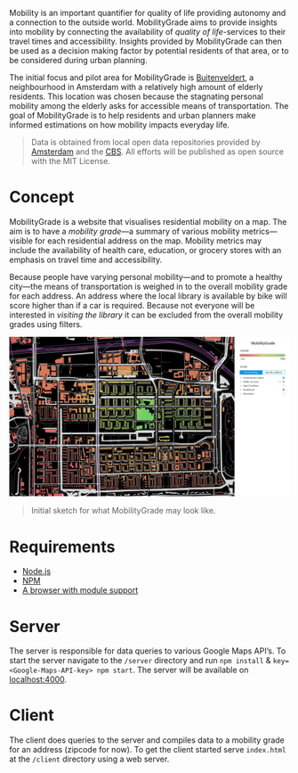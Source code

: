 Mobility is an important quantifier for quality of life providing autonomy and a connection to the outside world. MobilityGrade aims to provide insights into mobility by connecting the availability of *quality of life*-services to their travel times and accessibility. Insights provided by MobilityGrade can then be used as a decision making factor by potential residents of that area, or to be considered during urban planning.

The initial focus and pilot area for MobilityGrade is [Buitenveldert](https://en.wikipedia.org/wiki/Buitenveldert), a neighbourhood in Amsterdam with a relatively high amount of elderly residents. This location was chosen because the stagnating personal mobility among the elderly asks for accessible means of transportation. The goal of MobilityGrade is to help residents and urban planners make informed estimations on how mobility impacts everyday life.

> Data is obtained from local open data repositories provided by [Amsterdam](https://data.amsterdam.nl/) and the [CBS](https://opendata.cbs.nl/). All efforts will be published as open source with the MIT License.

# Concept
MobilityGrade is a website that visualises residential mobility on a map. The aim is to have a *mobility grade*—a summary of various mobility metrics—visible for each residential address on the map. Mobility metrics may include the availability of health care, education, or grocery stores with an emphasis on travel time and accessibility.

Because people have varying personal mobility—and to promote a healthy city—the means of transportation is weighed in to the overall mobility grade for each address. An address where the local library is available by bike will score higher than if a car is required. Because not everyone will be interested in *visiting the library* it can be excluded from the overall mobility grades using filters.

![A map of Buitenveldert with a data visualisation indicating mobility for each address.](media/sketch.buitenveldert-map.jpg)
> Initial sketch for what MobilityGrade may look like.

# Requirements
- [Node.js](https://nodejs.org/)
- [NPM](https://www.npmjs.com/)
- [A browser with module support](http://caniuse.com/#feat=es6-module)

# Server
The server is responsible for data queries to various Google Maps API’s. To start the server navigate to the `/server` directory and run `npm install` & `key=<Google-Maps-API-key> npm start`. The server will be available on [localhost:4000](http://localhost:4000).

# Client
The client does queries to the server and compiles data to a mobility grade for an address (zipcode for now). To get the client started serve `index.html` at the `/client` directory using a web server.
